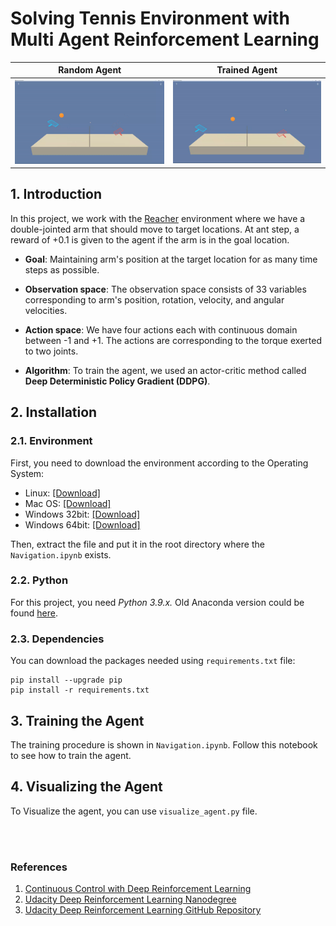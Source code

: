 # Solving Tennis Environment with Multi Agent Reinforcement Learning


|             Random Agent             |             Trained Agent             |
|:------------------------------------:|:-------------------------------------:|
| <img src="Images/Tennis_random.gif"> | <img src="Images/Tennis_trained.gif"> |





## 1. Introduction
In this project, we work with the 
[Reacher](https://github.com/Unity-Technologies/ml-agents/blob/master/docs/Learning-Environment-Examples.md#reacher)
environment where we have a double-jointed arm that should move to target locations. 
At ant step, a reward of +0.1 is given to the agent if the arm is in the goal 
location. 

* __Goal__: Maintaining arm's position at the target location for as many time 
steps as possible.

* __Observation space__: The observation space consists of 33 variables 
corresponding to arm's position, rotation, velocity, and angular velocities. 

* __Action space__: We have four actions each with continuous domain between -1 and
+1. The actions are corresponding to the torque exerted to two joints.

* __Algorithm__: To train the agent, we used an actor-critic method called 
__Deep Deterministic Policy Gradient (DDPG)__. 



## 2. Installation

### 2.1. Environment
First, you need to download the environment according to the Operating System:
* Linux: [[Download]](https://s3-us-west-1.amazonaws.com/udacity-drlnd/P2/Reacher/one_agent/Reacher_Linux.zip)
* Mac OS: [[Download]](https://s3-us-west-1.amazonaws.com/udacity-drlnd/P2/Reacher/one_agent/Reacher.app.zip)
* Windows 32bit: [[Download]](https://s3-us-west-1.amazonaws.com/udacity-drlnd/P2/Reacher/one_agent/Reacher_Windows_x86.zip)
* Windows 64bit: [[Download]](https://s3-us-west-1.amazonaws.com/udacity-drlnd/P2/Reacher/one_agent/Reacher_Windows_x86_64.zip)

Then, extract the file and put it in the root directory where 
the `Navigation.ipynb` exists. 


### 2.2. Python
For this project, you need _Python 3.9.x._ Old Anaconda version could be found 
[here](https://repo.anaconda.com/archive/).


### 2.3. Dependencies
You can download the packages needed using `requirements.txt` file:

```
pip install --upgrade pip
pip install -r requirements.txt
```


## 3. Training the Agent

The training procedure is shown in `Navigation.ipynb`. Follow this notebook to 
see how to train the agent.


## 4. Visualizing the Agent
To Visualize the agent, you can use `visualize_agent.py` file.

<br>
<br>

### References
1. [Continuous Control with Deep Reinforcement Learning](https://arxiv.org/abs/1509.02971)
2. [Udacity Deep Reinforcement Learning Nanodegree](https://www.udacity.com/course/deep-reinforcement-learning-nanodegree--nd893)
3. [Udacity Deep Reinforcement Learning GitHub Repository](https://github.com/udacity/deep-reinforcement-learning)
